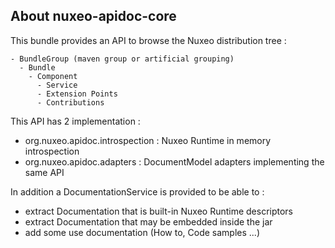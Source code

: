 
## About nuxeo-apidoc-core

This bundle provides an API to browse the Nuxeo distribution tree :

    - BundleGroup (maven group or artificial grouping)
      - Bundle
        - Component
          - Service
          - Extension Points
          - Contributions

This API has 2 implementation :

 - org.nuxeo.apidoc.introspection : Nuxeo Runtime in memory introspection
 - org.nuxeo.apidoc.adapters : DocumentModel adapters implementing the same API

In addition a DocumentationService is provided to be able to :

 - extract Documentation that is built-in Nuxeo Runtime descriptors
 - extract Documentation that may be embedded inside the jar
 - add some use documentation (How to, Code samples ...)
